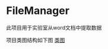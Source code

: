 # FileManager

此项目用于实验室从word文档中提取数据

项目类图结构如下图
[类图]('https://github.com/2016cxg/FileManager/blob/master/Design/%E7%B1%BB%E5%9B%BE.png')
